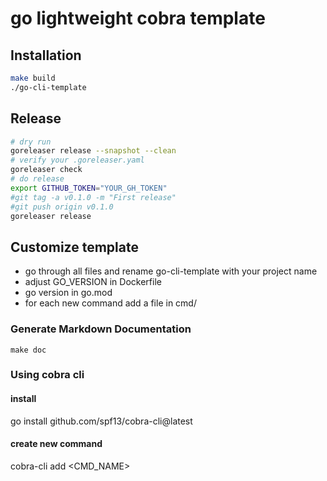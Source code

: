 # go lightweight cobra template

## Installation
```bash
make build
./go-cli-template
```

## Release
```bash
# dry run
goreleaser release --snapshot --clean
# verify your .goreleaser.yaml
goreleaser check
# do release
export GITHUB_TOKEN="YOUR_GH_TOKEN"
#git tag -a v0.1.0 -m "First release"
#git push origin v0.1.0
goreleaser release

```


## Customize template
- go through all files and rename go-cli-template with your project name
- adjust GO_VERSION in Dockerfile
- go version in go.mod
- for each new command add a file in cmd/

### Generate Markdown Documentation
```
make doc
```

### Using cobra cli

#### install
go install github.com/spf13/cobra-cli@latest

#### create new command
cobra-cli add <CMD_NAME>